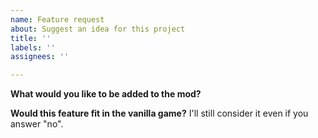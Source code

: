 ```yaml
---
name: Feature request
about: Suggest an idea for this project
title: ''
labels: ''
assignees: ''

---
```


**What would you like to be added to the mod?**

**Would this feature fit in the vanilla game?**
I'll still consider it even if you answer "no".
